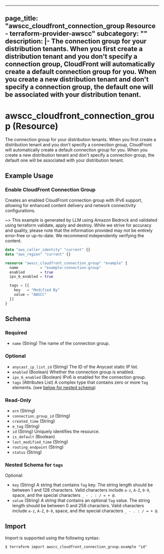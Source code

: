 
---
page_title: "awscc_cloudfront_connection_group Resource - terraform-provider-awscc"
subcategory: ""
description: |-
  The connection group for your distribution tenants. When you first create a distribution tenant and you don't specify a connection group, CloudFront will automatically create a default connection group for you. When you create a new distribution tenant and don't specify a connection group, the default one will be associated with your distribution tenant.
---

# awscc_cloudfront_connection_group (Resource)

The connection group for your distribution tenants. When you first create a distribution tenant and you don't specify a connection group, CloudFront will automatically create a default connection group for you. When you create a new distribution tenant and don't specify a connection group, the default one will be associated with your distribution tenant.

## Example Usage

### Enable CloudFront Connection Group

Creates an enabled CloudFront connection group with IPv6 support, allowing for enhanced content delivery and network connectivity configurations.

~> This example is generated by LLM using Amazon Bedrock and validated using terraform validate, apply and destroy. While we strive for accuracy and quality, please note that the information provided may not be entirely error-free or up-to-date. We recommend independently verifying the content.

```terraform
data "aws_caller_identity" "current" {}
data "aws_region" "current" {}

resource "awscc_cloudfront_connection_group" "example" {
  name          = "example-connection-group"
  enabled       = true
  ipv_6_enabled = true

  tags = [{
    key   = "Modified By"
    value = "AWSCC"
  }]
}
```

<!-- schema generated by tfplugindocs -->
## Schema

### Required

- `name` (String) The name of the connection group.

### Optional

- `anycast_ip_list_id` (String) The ID of the Anycast static IP list.
- `enabled` (Boolean) Whether the connection group is enabled.
- `ipv_6_enabled` (Boolean) IPv6 is enabled for the connection group.
- `tags` (Attributes List) A complex type that contains zero or more ``Tag`` elements. (see [below for nested schema](#nestedatt--tags))

### Read-Only

- `arn` (String)
- `connection_group_id` (String)
- `created_time` (String)
- `e_tag` (String)
- `id` (String) Uniquely identifies the resource.
- `is_default` (Boolean)
- `last_modified_time` (String)
- `routing_endpoint` (String)
- `status` (String)

<a id="nestedatt--tags"></a>
### Nested Schema for `tags`

Optional:

- `key` (String) A string that contains ``Tag`` key.
 The string length should be between 1 and 128 characters. Valid characters include ``a-z``, ``A-Z``, ``0-9``, space, and the special characters ``_ - . : / = + @``.
- `value` (String) A string that contains an optional ``Tag`` value.
 The string length should be between 0 and 256 characters. Valid characters include ``a-z``, ``A-Z``, ``0-9``, space, and the special characters ``_ - . : / = + @``.

## Import

Import is supported using the following syntax:

```shell
$ terraform import awscc_cloudfront_connection_group.example "id"
```
